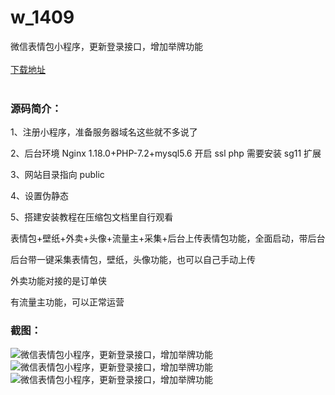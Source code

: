 # w_1409
微信表情包小程序，更新登录接口，增加举牌功能
<br/></br>
[下载地址](https://www.uuid2.com/1409.html "下载地址")
<br/></br>
<h3>源码简介：</h3>
<p>1、注册小程序，准备服务器域名这些就不多说了<p>
<p>2、后台环境 Nginx 1.18.0+PHP-7.2+mysql5.6 开启 ssl php 需要安装 sg11 扩展<p>
<p>3、网站目录指向 public<p>
<p>4、设置伪静态<p>
<p>5、搭建安装教程在压缩包文档里自行观看<p>
<p>表情包+壁纸+外卖+头像+流量主+采集+后台上传表情包功能，全面启动，带后台<p>
<p>后台带一键采集表情包，壁纸，头像功能，也可以自己手动上传<p>
<p>外卖功能对接的是订单侠<p>
<p>有流量主功能，可以正常运营<p>
<h3>截图：</h3>
<img src="https://www.uuid2.com/wp-content/uploads/img/202108/4f92c21716.jpg" alt="微信表情包小程序，更新登录接口，增加举牌功能"><img src="https://www.uuid2.com/wp-content/uploads/img/202108/7f9852c206.jpg" alt="微信表情包小程序，更新登录接口，增加举牌功能"><img src="https://www.uuid2.com/wp-content/uploads/img/202108/afe05ba374.jpg" alt="微信表情包小程序，更新登录接口，增加举牌功能">
